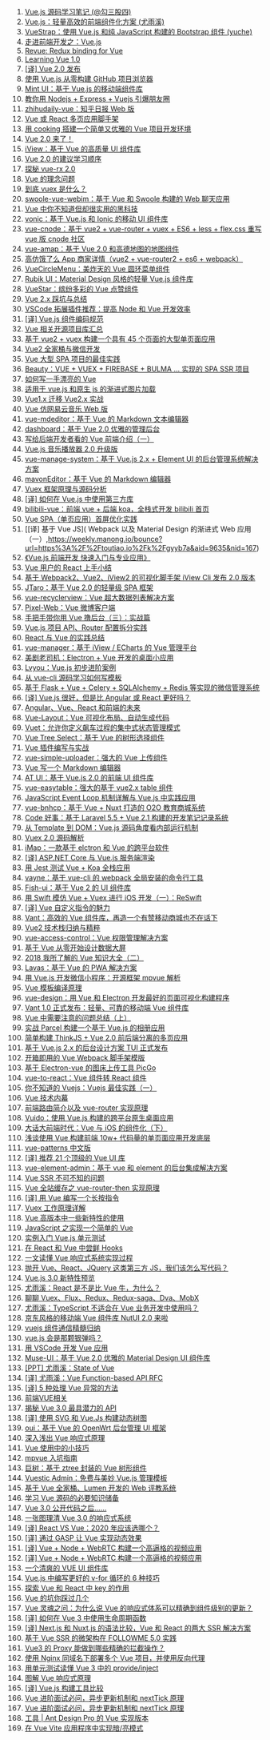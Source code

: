 1. [Vue.js 源码学习笔记 (@勾三股四)](https://weekly.manong.io/bounce?url=http%3A%2F%2Fjiongks.name%2Fblog%2Fvue-code-review%2F&aid=3128&nid=82)
1. [Vue.js：轻量高效的前端组件化方案 (尤雨溪)](https://weekly.manong.io/bounce?url=http%3A%2F%2Fwww.csdn.net%2Farticle%2F2015-08-11%2F2825439-vue&aid=3326&nid=84)
1. [VueStrap：使用 Vue.js 和纯 JavaScript 构建的 Bootstrap 组件 (yuche)](https://weekly.manong.io/bounce?url=https%3A%2F%2Fgithub.com%2Fyuche%2Fvue-strap%3Fhmsr%3Dtoutiao.io%26utm_medium%3Dtoutiao.io%26utm_source%3Dtoutiao.io&aid=3879&nid=90)
1. [走进前端开发之：Vue.js](https://weekly.manong.io/bounce?url=http%3A%2F%2Fmp.weixin.qq.com%2Fs%3F__biz%3DMzAwMjMxNzQ0MQ%3D%3D%26mid%3D400512217%26idx%3D1%26sn%3Dccd10f10315e29a22cd2b0f79f849cb2%23rd&aid=4283&nid=95)
1. [Revue: Redux binding for Vue](https://weekly.manong.io/bounce?url=https%3A%2F%2Fgithub.com%2Fegoist%2Frevue&aid=4531&nid=97)
1. [Learning Vue 1.0](https://weekly.manong.io/bounce?url=https%3A%2F%2Flaracasts.com%2Fseries%2Flearning-vue-step-by-step&aid=5940&nid=114)
1. [[译] Vue 2.0 发布](https://weekly.manong.io/bounce?url=http%3A%2F%2Fjiongks.name%2Fblog%2Fannouncing-vue-2%2F&aid=6114&nid=116)
1. [使用 Vue.js 从零构建 GitHub 项目浏览器](https://weekly.manong.io/bounce?url=http%3A%2F%2Fxlbd.me%2Fvue-demo-github-file-explorer%2F&aid=6586&nid=122)
1. [Mint UI：基于 Vue.js 的移动端组件库](https://weekly.manong.io/bounce?url=http%3A%2F%2Fmint-ui.github.io%2F%23%21%2Fzh-cn&aid=6870&nid=126)
1. [教你用 Nodejs + Express + Vuejs 引爆朋友圈](https://weekly.manong.io/bounce?url=https%3A%2F%2Fgithub.com%2Fwangxiao%2Fromantic&aid=6917&nid=127)
1. [zhihudaily-vue：知乎日报 Web 版](https://weekly.manong.io/bounce?url=https%3A%2F%2Fgithub.com%2Fyatessss%2Fzhihudaily-vue&aid=6941&nid=127)
1. [Vue 或 React 多页应用脚手架](https://weekly.manong.io/bounce?url=http%3A%2F%2Ftoutiao.io%2Fj%2Fsse7jw&aid=7405&nid=134)
1. [用 cooking 搭建一个简单又优雅的 Vue 项目开发环境](https://weekly.manong.io/bounce?url=http%3A%2F%2Ftoutiao.io%2Fj%2Fq5bj7u&aid=7551&nid=136)
1. [Vue 2.0 来了！](https://weekly.manong.io/bounce?url=https%3A%2F%2Ftoutiao.io%2Fj%2F9l2e2r&aid=7679&nid=138)
1. [iView：基于 Vue 的高质量 UI 组件库](https://weekly.manong.io/bounce?url=https%3A%2F%2Ftoutiao.io%2Fj%2Fbauqo1&aid=7693&nid=138)
1. [Vue 2.0 的建议学习顺序](https://weekly.manong.io/bounce?url=https%3A%2F%2Ftoutiao.io%2Fk%2Fbf5wc3&aid=7801&nid=140)
1. [探秘 vue-rx 2.0](https://weekly.manong.io/bounce?url=https%3A%2F%2Ftoutiao.io%2Fk%2Fr3ar3h&aid=7991&nid=143)
1. [Vue 的理念问题](https://weekly.manong.io/bounce?url=https%3A%2F%2Ftoutiao.io%2Fk%2Fp25t8b&aid=8032&nid=144)
1. [到底 vuex 是什么？](https://weekly.manong.io/bounce?url=https%3A%2F%2Ftoutiao.io%2Fk%2Fhl2102&aid=8053&nid=144)
1. [swoole-vue-webim：基于 Vue 和 Swoole 构建的 Web 聊天应用](https://weekly.manong.io/bounce?url=https%3A%2F%2Ftoutiao.io%2Fk%2F88f1l1&aid=8186&nid=146)
1. [Vue 中你不知道但却很实用的黑科技](https://weekly.manong.io/bounce?url=https%3A%2F%2Ftoutiao.io%2Fk%2F3ri55s&aid=8242&nid=147)
1. [vonic：基于 Vue.js 和 Ionic 的移动 UI 组件库](https://weekly.manong.io/bounce?url=https%3A%2F%2Ftoutiao.io%2Fk%2Fs2k3a9&aid=8252&nid=147)
1. [vue-cnode：基于 vue2 + vue-router + vuex + ES6 + less + flex.css 重写 vue 版 cnode 社区](https://weekly.manong.io/bounce?url=https%3A%2F%2Ftoutiao.io%2Fk%2Fl327n0&aid=8317&nid=148)
1. [vue-amap：基于 Vue 2.0 和高德地图的地图组件](https://weekly.manong.io/bounce?url=https%3A%2F%2Ftoutiao.io%2Fk%2Fjor6zu&aid=8429&nid=150)
1. [高仿饿了么 App 商家详情（vue2 + vue-router2 + es6 + webpack）](https://weekly.manong.io/bounce?url=https%3A%2F%2Ftoutiao.io%2Fk%2Fq61i9d&aid=8496&nid=151)
1. [VueCircleMenu：美炸天的 Vue 圆环菜单组件](https://weekly.manong.io/bounce?url=https%3A%2F%2Ftoutiao.io%2Fk%2F7hvxe4&aid=8565&nid=152)
1. [Rubik UI：Material Design 风格的轻量 Vue.js 组件库](https://weekly.manong.io/bounce?url=https%3A%2F%2Ftoutiao.io%2Fk%2Fpvke1u&aid=8567&nid=152)
1. [VueStar：缤纷多彩的 Vue 点赞组件](https://weekly.manong.io/bounce?url=https%3A%2F%2Ftoutiao.io%2Fk%2Fkk6nas&aid=8633&nid=153)
1. [Vue 2.x 踩坑与总结](https://weekly.manong.io/bounce?url=https%3A%2F%2Ftoutiao.io%2Fk%2Fvbx5y9&aid=8686&nid=154)
1. [VSCode 拓展插件推荐：提高 Node 和 Vue 开发效率](https://weekly.manong.io/bounce?url=https%3A%2F%2Ftoutiao.io%2Fk%2Frgpgt1&aid=8847&nid=156)
1. [[译] Vue.js 组件编码规范](https://weekly.manong.io/bounce?url=https%3A%2F%2Ftoutiao.io%2Fk%2F5g581e&aid=8969&nid=158)
1. [Vue 相关开源项目库汇总](https://weekly.manong.io/bounce?url=https%3A%2F%2Ftoutiao.io%2Fk%2Fv60brr&aid=8985&nid=158)
1. [基于 vue2 + vuex 构建一个具有 45 个页面的大型单页面应用](https://weekly.manong.io/bounce?url=https%3A%2F%2Ftoutiao.io%2Fk%2Fv5txaq&aid=8988&nid=158)
1. [Vue2 全家桶与微信开发](https://weekly.manong.io/bounce?url=https%3A%2F%2Ftoutiao.io%2Fk%2Fx7liq9&aid=9045&nid=159)
1. [Vue 大型 SPA 项目的最佳实践](https://weekly.manong.io/bounce?url=https%3A%2F%2Ftoutiao.io%2Fk%2Fnsyhic&aid=9052&nid=159)
1. [Beauty：VUE + VUEX + FIREBASE + BULMA … 实现的 SPA SSR 项目](https://weekly.manong.io/bounce?url=https%3A%2F%2Ftoutiao.io%2Fk%2Fnljnhy&aid=9054&nid=159)
1. [如何写一手漂亮的 Vue](https://weekly.manong.io/bounce?url=https%3A%2F%2Ftoutiao.io%2Fk%2F09hmvy&aid=9105&nid=160)
1. [适用于 vue.js 和原生 js 的渐进式图片加载](https://weekly.manong.io/bounce?url=https%3A%2F%2Ftoutiao.io%2Fk%2Fynirx2&aid=9120&nid=160)
1. [Vue1.x 迁移 Vue2.x 实战](https://weekly.manong.io/bounce?url=https%3A%2F%2Ftoutiao.io%2Fk%2Fwza25f&aid=9125&nid=160)
1. [Vue 仿网易云音乐 Web 版](https://weekly.manong.io/bounce?url=https%3A%2F%2Ftoutiao.io%2Fk%2Firpgre&aid=9134&nid=160)
1. [vue-mdeditor：基于 Vue 的 Markdown 文本编辑器](https://weekly.manong.io/bounce?url=https%3A%2F%2Ftoutiao.io%2Fk%2Fsru0op&aid=9212&nid=161)
1. [dashboard：基于 Vue 2.0 优雅的管理后台](https://weekly.manong.io/bounce?url=https%3A%2F%2Ftoutiao.io%2Fk%2F509av3&aid=9283&nid=162)
1. [写给后端开发者看的 Vue 前端介绍（一）](https://weekly.manong.io/bounce?url=https%3A%2F%2Ftoutiao.io%2Fk%2F4ql8hs&aid=9420&nid=164)
1. [Vue.js 音乐播放器 2.0 升级版](https://weekly.manong.io/bounce?url=https%3A%2F%2Ftoutiao.io%2Fk%2Faytfyk&aid=9424&nid=164)
1. [vue-manage-system：基于 Vue.js 2.x + Element UI 的后台管理系统解决方案](https://weekly.manong.io/bounce?url=https%3A%2F%2Ftoutiao.io%2Fk%2Fwl7rkc&aid=9431&nid=164)
1. [mavonEditor：基于 Vue 的 Markdown 编辑器](https://weekly.manong.io/bounce?url=https%3A%2F%2Ftoutiao.io%2Fk%2Fkfr9v0&aid=9432&nid=164)
1. [Vuex 框架原理与源码分析](https://weekly.manong.io/bounce?url=https%3A%2F%2Ftoutiao.io%2Fk%2Fmlkytv&aid=9473&nid=165)
1. [[译] 如何在 Vue.js 中使用第三方库](https://weekly.manong.io/bounce?url=https%3A%2F%2Ftoutiao.io%2Fk%2Fndduyn&aid=9501&nid=165)
1. [bilibili-vue：前端 vue + 后端 koa，全栈式开发 bilibili 首页](https://weekly.manong.io/bounce?url=https%3A%2F%2Ftoutiao.io%2Fk%2Fi03ixq&aid=9505&nid=165)
1. [Vue SPA（单页应用）首屏优化实践](https://weekly.manong.io/bounce?url=https%3A%2F%2Ftoutiao.io%2Fk%2Fihvo7v&aid=9632&nid=167)
1. [[译] 基于 Vue JS]( Webpack 以及 Material Design 的渐进式 Web 应用（一）,https://weekly.manong.io/bounce?url=https%3A%2F%2Ftoutiao.io%2Fk%2Fgyyb7a&aid=9635&nid=167)
1. [《Vue.js 前端开发 快速入门与专业应用》](https://weekly.manong.io/bounce?url=http%3A%2F%2Fwww.epubit.com.cn%2Fbook%2Fdetails%2F4736&aid=9584&nid=167)
1. [Vue 用户的 React 上手小结](https://weekly.manong.io/bounce?url=https%3A%2F%2Ftoutiao.io%2Fk%2Ftwzxaf&aid=9688&nid=168)
1. [基于 Webpack2、Vue2、iView2 的可视化脚手架 iView Cli 发布 2.0 版本](https://weekly.manong.io/bounce?url=https%3A%2F%2Ftoutiao.io%2Fk%2Fosdag0&aid=9699&nid=168)
1. [JTaro：基于 Vue 2.0 的轻量级 SPA 框架](https://weekly.manong.io/bounce?url=https%3A%2F%2Ftoutiao.io%2Fk%2Fgl573c&aid=9784&nid=169)
1. [vue-recyclerview：Vue 超大数据列表解决方案](https://weekly.manong.io/bounce?url=https%3A%2F%2Ftoutiao.io%2Fk%2F854f49&aid=9843&nid=170)
1. [Pixel-Web：Vue 微博客户端](https://weekly.manong.io/bounce?url=https%3A%2F%2Ftoutiao.io%2Fk%2Fvhb64n&aid=9913&nid=171)
1. [手把手带你用 Vue 撸后台（三）：实战篇](https://weekly.manong.io/bounce?url=https%3A%2F%2Ftoutiao.io%2Fk%2Fbixq14&aid=9976&nid=172)
1. [Vue.js 项目 API、Router 配置拆分实践](https://weekly.manong.io/bounce?url=https%3A%2F%2Ftoutiao.io%2Fk%2Fimongz&aid=10038&nid=173)
1. [React 与 Vue 的实践总结](https://weekly.manong.io/bounce?url=https%3A%2F%2Ftoutiao.io%2Fk%2Fr5g1y1&aid=10054&nid=173)
1. [vue-manager：基于 iView / ECharts 的 Vue 管理平台](https://weekly.manong.io/bounce?url=https%3A%2F%2Ftoutiao.io%2Fk%2Fbgd3do&aid=10187&nid=175)
1. [美剧老司机：Electron + Vue 开发的桌面小应用](https://weekly.manong.io/bounce?url=https%3A%2F%2Ftoutiao.io%2Fk%2F2lttit&aid=10192&nid=175)
1. [Lvyou：Vue.js 初步进阶案例](https://weekly.manong.io/bounce?url=https%3A%2F%2Ftoutiao.io%2Fk%2Fp33cyf&aid=10265&nid=176)
1. [从 vue-cli 源码学习如何写模板](https://weekly.manong.io/bounce?url=https%3A%2F%2Ftoutiao.io%2Fk%2Fgk7xeb&aid=10397&nid=178)
1. [基于 Flask + Vue + Celery + SQLAlchemy + Redis 等实现的微信管理系统](https://weekly.manong.io/bounce?url=https%3A%2F%2Ftoutiao.io%2Fk%2F3nwkdd&aid=10404&nid=178)
1. [[译] Vue.js 很好，但是比 Angular 或 React 更好吗？](https://weekly.manong.io/bounce?url=https%3A%2F%2Ftoutiao.io%2Fk%2Fu28rq5&aid=10453&nid=179)
1. [Angular、Vue、React 和前端的未来](https://weekly.manong.io/bounce?url=https%3A%2F%2Ftoutiao.io%2Fk%2Fdjz4v7&aid=10547&nid=180)
1. [Vue-Layout：Vue 可视化布局、自动生成代码](https://weekly.manong.io/bounce?url=https%3A%2F%2Ftoutiao.io%2Fk%2F2ssbyl&aid=10624&nid=181)
1. [Vuet：允许你定义飙车过程的集中式状态管理模式](https://weekly.manong.io/bounce?url=https%3A%2F%2Ftoutiao.io%2Fk%2Fci10i6&aid=10626&nid=181)
1. [Vue Tree Select：基于 Vue 的树形选择组件](https://weekly.manong.io/bounce?url=https%3A%2F%2Ftoutiao.io%2Fk%2Fvspbqu&aid=10628&nid=181)
1. [Vue 插件编写与实战](https://weekly.manong.io/bounce?url=https%3A%2F%2Ftoutiao.io%2Fk%2Fgsv5j3&aid=10682&nid=182)
1. [vue-simple-uploader：强大的 Vue 上传组件](https://weekly.manong.io/bounce?url=https%3A%2F%2Ftoutiao.io%2Fk%2Fkvrumu&aid=10701&nid=182)
1. [Vue 写一个 Markdown 编辑器](https://weekly.manong.io/bounce?url=https%3A%2F%2Ftoutiao.io%2Fk%2Fe9y1dv&aid=10772&nid=183)
1. [AT UI：基于 Vue.js 2.0 的前端 UI 组件库](https://weekly.manong.io/bounce?url=https%3A%2F%2Ftoutiao.io%2Fk%2Fwb4sb0&aid=10777&nid=183)
1. [vue-easytable：强大的基于 vue2.x table 组件](https://weekly.manong.io/bounce?url=https%3A%2F%2Ftoutiao.io%2Fk%2F1tv25k&aid=10778&nid=183)
1. [JavaScript Event Loop 机制详解与 Vue.js 中实践应用](https://weekly.manong.io/bounce?url=https%3A%2F%2Ftoutiao.io%2Fk%2Fruzhie&aid=10808&nid=184)
1. [vue-bnhcp：基于 Vue + Nuxt 打造的 O2O 教育商城系统](https://weekly.manong.io/bounce?url=https%3A%2F%2Ftoutiao.io%2Fk%2Fxw6d2i&aid=10940&nid=185)
1. [Code 好事：基于 Laravel 5.5 + Vue 2.1 构建的开发笔记记录系统](https://weekly.manong.io/bounce?url=https%3A%2F%2Ftoutiao.io%2Fk%2Fdy1cco&aid=11023&nid=186)
1. [从 Template 到 DOM：Vue.js 源码角度看内部运行机制](https://weekly.manong.io/bounce?url=https%3A%2F%2Ftoutiao.io%2Fk%2Fsel1xm&aid=11080&nid=187)
1. [Vuex 2.0 源码解析](https://weekly.manong.io/bounce?url=https%3A%2F%2Ftoutiao.io%2Fk%2Fvikpqq&aid=11199&nid=189)
1. [iMap：一款基于 elctron 和 Vue 的跨平台软件](https://weekly.manong.io/bounce?url=https%3A%2F%2Ftoutiao.io%2Fk%2Fgxj3pl&aid=11201&nid=189)
1. [[译] ASP.NET Core 与 Vue.js 服务端渲染](https://weekly.manong.io/bounce?url=http%3A%2F%2Fmp.weixin.qq.com%2Fs%2F2g22QfGxkZUYhO2b29JCuw&aid=11451&nid=193)
1. [用 Jest 测试 Vue + Koa 全栈应用](https://weekly.manong.io/bounce?url=https%3A%2F%2Ftoutiao.io%2Fk%2F8ld3eo&aid=11700&nid=196)
1. [vayne：基于 vue-cli 的 webpack 全局安装的命令行工具](https://weekly.manong.io/bounce?url=https%3A%2F%2Ftoutiao.io%2Fk%2F4pfww1&aid=11712&nid=196)
1. [Fish-ui：基于 Vue 2 的 UI 组件库](https://weekly.manong.io/bounce?url=https%3A%2F%2Ftoutiao.io%2Fk%2F11ilya&aid=11714&nid=196)
1. [用 Swift 模仿 Vue + Vuex 进行 iOS 开发（一）：ReSwift](https://weekly.manong.io/bounce?url=https%3A%2F%2Ftoutiao.io%2Fk%2F4efh3d&aid=11745&nid=197)
1. [[译] Vue 自定义指令的魅力](https://weekly.manong.io/bounce?url=https%3A%2F%2Ftoutiao.io%2Fk%2Fwhwfa2&aid=11778&nid=197)
1. [Vant：高效的 Vue 组件库，再造一个有赞移动商城也不在话下](https://weekly.manong.io/bounce?url=https%3A%2F%2Ftoutiao.io%2Fk%2Fdc6xqp&aid=11787&nid=197)
1. [Vue2 技术栈归纳与精粹](https://weekly.manong.io/bounce?url=https%3A%2F%2Ftoutiao.io%2Fk%2F8brfiy&aid=11827&nid=198)
1. [vue-access-control：Vue 权限管理解决方案](https://weekly.manong.io/bounce?url=https%3A%2F%2Ftoutiao.io%2Fk%2Fwbsfag&aid=11864&nid=198)
1. [基于 Vue 从零开始设计数据大屏](https://weekly.manong.io/bounce?url=https%3A%2F%2Ftoutiao.io%2Fk%2F0aolj8&aid=11926&nid=199)
1. [2018 我所了解的 Vue 知识大全（二）](https://weekly.manong.io/bounce?url=https%3A%2F%2Ftoutiao.io%2Fk%2Fe1a2jd&aid=12084&nid=201)
1. [Lavas：基于 Vue 的 PWA 解决方案](https://weekly.manong.io/bounce?url=https%3A%2F%2Ftoutiao.io%2Fk%2Fgdtohz&aid=12253&nid=203)
1. [用 Vue.js 开发微信小程序：开源框架 mpvue 解析](https://weekly.manong.io/bounce?url=https%3A%2F%2Fmp.weixin.qq.com%2Fs%2FfY3HMV__wiXLF1G2pOCBaA&aid=12529&nid=207)
1. [Vue 模板编译原理](https://weekly.manong.io/bounce?url=https%3A%2F%2Ftoutiao.io%2Fk%2F0a24i5&aid=12595&nid=208)
1. [vue-design：用 Vue 和 Electron 开发最好的页面可视化构建程序](https://weekly.manong.io/bounce?url=https%3A%2F%2Ftoutiao.io%2Fk%2Frl44vs&aid=12606&nid=208)
1. [Vant 1.0 正式发布：轻量、可靠的移动端 Vue 组件库](https://weekly.manong.io/bounce?url=http%3A%2F%2Fmp.weixin.qq.com%2Fs%2FuVPgiqYQLuDDPr83Cs4qQg&aid=12674&nid=209)
1. [Vue 中需要注意的问题总结（上）](https://weekly.manong.io/bounce?url=https%3A%2F%2Ftoutiao.io%2Fk%2Fqs5qwr&aid=12871&nid=212)
1. [实战 Parcel 构建一个基于 Vue.js 的相册应用](https://weekly.manong.io/bounce?url=https%3A%2F%2Ftoutiao.io%2Fk%2Fjtvygj&aid=13017&nid=214)
1. [简单构建 ThinkJS + Vue 2.0 前后端分离的多页应用](https://weekly.manong.io/bounce?url=https%3A%2F%2Ftoutiao.io%2Fk%2F5ag1ar&aid=13074&nid=215)
1. [基于 Vue.js 2.x 的后台设计方案 TUI 正式发布](https://weekly.manong.io/bounce?url=https%3A%2F%2Ftoutiao.io%2Fk%2F5emzn1&aid=13097&nid=215)
1. [开箱即用的 Vue Webpack 脚手架模版](https://weekly.manong.io/bounce?url=https%3A%2F%2Ftoutiao.io%2Fk%2Fqpqo0z&aid=13099&nid=215)
1. [基于 Electron-vue 的图床上传工具 PicGo](https://weekly.manong.io/bounce?url=https%3A%2F%2Ftoutiao.io%2Fk%2F8ri40x&aid=13101&nid=215)
1. [vue-to-react：Vue 组件转 React 组件](https://weekly.manong.io/bounce?url=https%3A%2F%2Ftoutiao.io%2Fk%2Fg7k8ua&aid=13157&nid=216)
1. [你不知道的 Vuejs：Vuejs 最佳实践（一）](https://weekly.manong.io/bounce?url=https%3A%2F%2Ftoutiao.io%2Fk%2Fyqk8ce&aid=13219&nid=217)
1. [Vue 技术内幕](https://weekly.manong.io/bounce?url=https%3A%2F%2Ftoutiao.io%2Fk%2Fdceevw&aid=13281&nid=218)
1. [前端路由简介以及 vue-router 实现原理](https://weekly.manong.io/bounce?url=https%3A%2F%2Ftoutiao.io%2Fk%2Fopxmpc&aid=13291&nid=218)
1. [Vuido：使用 Vue.js 构建的跨平台原生桌面应用](https://weekly.manong.io/bounce?url=https%3A%2F%2Ftoutiao.io%2Fk%2Fo3c9x3&aid=13306&nid=218)
1. [大话大前端时代：Vue 与 iOS 的组件化（下）](https://weekly.manong.io/bounce?url=https%3A%2F%2Fmp.weixin.qq.com%2Fs%2FZrFgZyi_qpUZAF2G9kYkcw&aid=13406&nid=220)
1. [浅谈使用 Vue 构建前端 10w+ 代码量的单页面应用开发底层](https://weekly.manong.io/bounce?url=https%3A%2F%2Ftoutiao.io%2Fk%2Fp83mcv&aid=13427&nid=220)
1. [vue-patterns 中文版](https://weekly.manong.io/bounce?url=https%3A%2F%2Ftoutiao.io%2Fk%2Fbc0tmz&aid=13481&nid=221)
1. [[译] 推荐 21 个顶级的 Vue UI 库](https://weekly.manong.io/bounce?url=https%3A%2F%2Fmp.weixin.qq.com%2Fs%2FapTCMBj-t7cZsi9vmPmtKA&aid=13492&nid=221)
1. [vue-element-admin：基于 vue 和 element 的后台集成解决方案](https://weekly.manong.io/bounce?url=https%3A%2F%2Ftoutiao.io%2Fk%2Fvhm38y&aid=13711&nid=224)
1. [Vue SSR 不可不知的问题](https://weekly.manong.io/bounce?url=https%3A%2F%2Fmp.weixin.qq.com%2Fs%2FDFYlzW3jUzKrVftinjLM_Q&aid=13762&nid=225)
1. [Vue 全站缓存之 vue-router-then 实现原理](https://weekly.manong.io/bounce?url=https%3A%2F%2Ftoutiao.io%2Fk%2F0utz5a&aid=13828&nid=226)
1. [[译] 用 Vue 编写一个长按指令](https://weekly.manong.io/bounce?url=https%3A%2F%2Ftoutiao.io%2Fk%2Fnr733m&aid=14002&nid=229)
1. [Vuex 工作原理详解](https://weekly.manong.io/bounce?url=https%3A%2F%2Ftoutiao.io%2Fk%2Fekqpmo&aid=14090&nid=230)
1. [Vue 高版本中一些新特性的使用](https://weekly.manong.io/bounce?url=https%3A%2F%2Ftoutiao.io%2Fk%2F52rjhf&aid=14145&nid=231)
1. [JavaScript 之实现一个简单的 Vue](https://weekly.manong.io/bounce?url=https%3A%2F%2Ftoutiao.io%2Fk%2F96azyn&aid=14203&nid=232)
1. [实例入门 Vue.js 单元测试](https://weekly.manong.io/bounce?url=https%3A%2F%2Fmp.weixin.qq.com%2Fs%2FZI7-Od443cwwuGlVpGQFaw&aid=14548&nid=237)
1. [在 React 和 Vue 中尝鲜 Hooks](https://weekly.manong.io/bounce?url=https%3A%2F%2Fmp.weixin.qq.com%2Fs%2Fp2f3jsko91iGhrbtjgmt7g&aid=14609&nid=238)
1. [一文读懂 Vue 响应式系统实现过程](https://weekly.manong.io/bounce?url=https%3A%2F%2Ftoutiao.io%2Fk%2Ffqr58y&aid=14677&nid=239)
1. [抛开 Vue、React、JQuery 这类第三方 JS，我们该怎么写代码？](https://weekly.manong.io/bounce?url=https%3A%2F%2Fmp.weixin.qq.com%2Fs%2FB5Nl7vee9yWdcd_oxn0bXQ&aid=14746&nid=240)
1. [Vue.js 3.0 新特性预览](https://weekly.manong.io/bounce?url=https%3A%2F%2Ftoutiao.io%2Fk%2Fe5gqkp&aid=14794&nid=241)
1. [尤雨溪：React 是不是比 Vue 牛，为什么？](https://weekly.manong.io/bounce?url=https%3A%2F%2Ftoutiao.io%2Fk%2F46rpf9&aid=14912&nid=243)
1. [聊聊 Vuex、Flux、Redux、Redux-saga、Dva、MobX](https://weekly.manong.io/bounce?url=https%3A%2F%2Ftoutiao.io%2Fk%2F3j6cc8&aid=15427&nid=250)
1. [尤雨溪：TypeScript 不适合在 Vue 业务开发中使用吗？](https://weekly.manong.io/bounce?url=https%3A%2F%2Ftoutiao.io%2Fk%2Fjtn64z&aid=15476&nid=251)
1. [京东风格的移动端 Vue 组件库 NutUI 2.0 来啦](https://weekly.manong.io/bounce?url=https%3A%2F%2Fmp.weixin.qq.com%2Fs%3F__biz%3DMzU1MzE2NzIzMg%3D%3D%26mid%3D2247487428%26idx%3D1%26sn%3Ddb08003c31fb91678b3cc8839da02237&aid=15582&nid=252)
1. [vuejs 组件通信精髓归纳](https://weekly.manong.io/bounce?url=https%3A%2F%2Ftoutiao.io%2Fk%2Fje5m8u&aid=15689&nid=254)
1. [vue.js 会是那颗银弹吗？](https://weekly.manong.io/bounce?url=https%3A%2F%2Ftoutiao.io%2Fk%2Fy74j4h&aid=15758&nid=255)
1. [用 VSCode 开发 Vue 应用](https://weekly.manong.io/bounce?url=https%3A%2F%2Ftoutiao.io%2Fk%2Fvmiacj&aid=16145&nid=260)
1. [Muse-UI：基于 Vue 2.0 优雅的 Material Design UI 组件库](https://weekly.manong.io/bounce?url=https%3A%2F%2Ftoutiao.io%2Fk%2Fjqzsfw&aid=16371&nid=263)
1. [[PPT] 尤雨溪：State of Vue](https://weekly.manong.io/bounce?url=https%3A%2F%2Fmp.weixin.qq.com%2Fs%2F9Ml1DCpWhuCw3nIvpoYFnQ&aid=16587&nid=265)
1. [[译] 尤雨溪：Vue Function-based API RFC](https://weekly.manong.io/bounce?url=https%3A%2F%2Ftoutiao.io%2Fk%2Fv3xr4x&aid=16662&nid=266)
1. [[译] 5 种处理 Vue 异常的方法](https://weekly.manong.io/bounce?url=https%3A%2F%2Ftoutiao.io%2Fk%2F8vz328&aid=16719&nid=267)
1. [前端VUE相关](https://weekly.manong.io/bounce?url=http%3A%2F%2Ftoutiao.io%2Fsubjects%2F63849%23268&aid=16850&nid=268)
1. [揭秘 Vue 3.0 最具潜力的 API](https://weekly.manong.io/bounce?url=https%3A%2F%2Fmp.weixin.qq.com%2Fs%2FTwUubgCH0c0tue12CBNTzg&aid=16921&nid=269)
1. [[译] 使用 SVG 和 Vue.Js 构建动态树图](https://weekly.manong.io/bounce?url=https%3A%2F%2Fmp.weixin.qq.com%2Fs%2FtJIzgbBWppBCmLduokpE2A&aid=16955&nid=270)
1. [oui：基于 Vue 的 OpenWrt 后台管理 UI 框架](https://weekly.manong.io/bounce?url=https%3A%2F%2Ftoutiao.io%2Fk%2Fcf93zk&aid=17004&nid=270)
1. [深入浅出 Vue 响应式原理](https://weekly.manong.io/bounce?url=https%3A%2F%2Fmp.weixin.qq.com%2Fs%2FWFH4CxSvc2isq7bw5r_-HA&aid=17076&nid=271)
1. [Vue 使用中的小技巧](https://weekly.manong.io/bounce?url=https%3A%2F%2Fmp.weixin.qq.com%2Fs%2FYMzgCwlIWLy4kJvaQlrOxA&aid=17119&nid=272)
1. [mpvue 入坑指南](https://weekly.manong.io/bounce?url=https%3A%2F%2Ftoutiao.io%2Fk%2F7ahiu0c&aid=17205&nid=273)
1. [巨树：基于 ztree 封装的 Vue 树形组件](https://weekly.manong.io/bounce?url=https%3A%2F%2Ftoutiao.io%2Fk%2Fwmbvapl&aid=17269&nid=274)
1. [Vuestic Admin：免费与美妙 Vue.js 管理模板](https://weekly.manong.io/bounce?url=https%3A%2F%2Ftoutiao.io%2Fk%2Fwlalogz&aid=17272&nid=274)
1. [基于 Vue 全家桶、Lumen 开发的 Web 评教系统](https://weekly.manong.io/bounce?url=https%3A%2F%2Ftoutiao.io%2Fk%2Fk6fnpd0&aid=17588&nid=278)
1. [学习 Vue 源码的必要知识储备](https://weekly.manong.io/bounce?url=https%3A%2F%2Fmp.weixin.qq.com%2Fs%2FNiMTgxBasw-o4IxaQ621lg&aid=17741&nid=280)
1. [Vue 3.0 公开代码之后……](https://weekly.manong.io/bounce?url=https%3A%2F%2Fmp.weixin.qq.com%2Fs%2F_9XaMyAv0NjJRvwKEEleuw&aid=17817&nid=281)
1. [一张图理清 Vue 3.0 的响应式系统](https://weekly.manong.io/bounce?url=https%3A%2F%2Ftoutiao.io%2Fk%2Flo5shyw&aid=17818&nid=281)
1. [[译] React VS Vue：2020 年应该选哪个？](https://weekly.manong.io/bounce?url=https%3A%2F%2Fmp.weixin.qq.com%2Fs%2FynIZyDl9jWEgBwwJrC0tKQ&aid=17881&nid=282)
1. [[译] 通过 GASP 让 Vue 实现动态效果](https://weekly.manong.io/bounce?nid=287&aid=18206&url=https%3A%2F%2Ftoutiao.io%2Fk%2Fgyd8b5c)
1. [[译] Vue + Node + WebRTC 构建一个高逼格的视频应用](https://weekly.manong.io/bounce?nid=301&aid=19106&url=https%3A%2F%2Ftoutiao.io%2Fk%2Fgd2vuac)
1. [[译] Vue + Node + WebRTC 构建一个高逼格的视频应用](https://weekly.manong.io/bounce?nid=301&aid=19106&url=https%3A%2F%2Ftoutiao.io%2Fk%2Fgd2vuac)
1. [一个清爽的 VUE UI 组件库](https://weekly.manong.io/bounce?nid=302&aid=19139&url=https%3A%2F%2Ftoutiao.io%2Fk%2Fpyfso0p)
1. [Vue.js 中编写更好的 v-for 循环的 6 种技巧](https://weekly.manong.io/bounce?nid=304&aid=19204&url=https%3A%2F%2Ftoutiao.io%2Fk%2F3kynlxr)
1. [探索 Vue 和 React 中 key 的作用](https://weekly.manong.io/bounce?nid=304&aid=19205&url=https%3A%2F%2Ftoutiao.io%2Fk%2Fqxwf4o1)
1. [Vue 的坑你踩过几个](https://weekly.manong.io/bounce?nid=305&aid=19246&url=https%3A%2F%2Ftoutiao.io%2Fk%2Fktwhl5h)
1. [Vue 灵魂之问：为什么说 Vue 的响应式体系可以精确到组件级别的更新？](https://weekly.manong.io/bounce?nid=306&aid=19290&url=https%3A%2F%2Ftoutiao.io%2Fk%2F544851l)
1. [[译] 如何在 Vue 3 中使用生命周期函数](https://weekly.manong.io/bounce?nid=306&aid=19291&url=https%3A%2F%2Ftoutiao.io%2Fk%2Ff4hs7uk)
1. [[译] Next.js 和 Nuxt.js 的语法比较，Vue 和 React 的两大 SSR 解决方案](https://weekly.manong.io/bounce?nid=307&aid=19338&url=https%3A%2F%2Ftoutiao.io%2Fk%2Fs9cx24y)
1. [基于 Vue SSR 的微架构在 FOLLOWME 5.0 实践](https://weekly.manong.io/bounce?nid=308&aid=19393&url=https%3A%2F%2Ffmfe.github.io%2Fgenesis-docs%2Fblog%2Ffollowme5.0.html%3Fs%3Dtoutiao)
1. [Vue3 的 Proxy 能做到哪些精确的拦截操作？](https://weekly.manong.io/bounce?nid=311&aid=19539&url=https%3A%2F%2Ftoutiao.io%2Fk%2Ftesg7o3)
1. [使用 Nginx 同域名下部署多个 Vue 项目，并使用反向代理](https://weekly.manong.io/bounce?nid=312&aid=19591&url=https%3A%2F%2Ftoutiao.io%2Fk%2Fy9v46hb)
1. [用单元测试读懂 Vue 3 中的 provide/inject](https://weekly.manong.io/bounce?nid=312&aid=19592&url=https%3A%2F%2Ftoutiao.io%2Fk%2F436zd0f)
1. [图解 Vue 响应式原理](https://weekly.manong.io/bounce?nid=315&aid=19721&url=https%3A%2F%2Ftoutiao.io%2Fk%2Fsia6td6)
1. [[译] Vue.js 构建工具比较](https://weekly.manong.io/bounce?nid=318&aid=19868&url=https%3A%2F%2Ftoutiao.io%2Fk%2Fza7y69r)
1. [Vue 进阶面试必问，异步更新机制和 nextTick 原理](https://weekly.manong.io/bounce?nid=320&aid=19932&url=https%3A%2F%2Ftoutiao.io%2Fk%2Floxu86g)
1. [Vue 进阶面试必问，异步更新机制和 nextTick 原理](https://weekly.manong.io/bounce?nid=320&aid=19932&url=https%3A%2F%2Ftoutiao.io%2Fk%2Floxu86g)
1. [工具 | Ant Design Pro 的 Vue 实现版本](https://weekly.manong.io/bounce?nid=321&aid=19991&url=https%3A%2F%2Fmp.weixin.qq.com%2Fs%2FAWRZKtIFR7xh3uCdUb-cKg)
1. [在 Vue Vite 应用程序中实现暗/亮模式](https://weekly.manong.io/bounce?nid=322&aid=20008&url=https%3A%2F%2Ftoutiao.io%2Fk%2F7jeyx5j)

